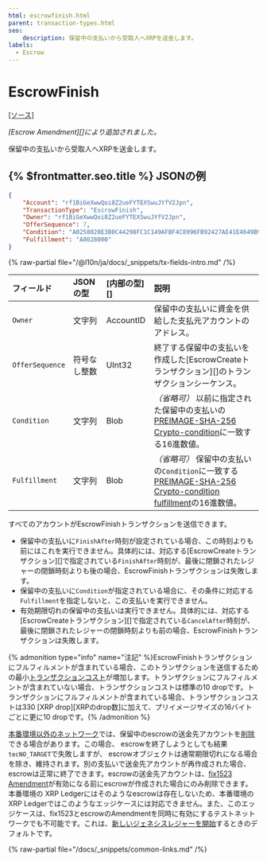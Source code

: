 ```yaml
---
html: escrowfinish.html
parent: transaction-types.html
seo:
    description: 保留中の支払いから受取人へXRPを送金します。
labels:
  - Escrow
---
```

# EscrowFinish

[[ソース]](https://github.com/XRPLF/rippled/blob/master/src/xrpld/app/tx/detail/Escrow.cpp "Source")

_[Escrow Amendment][]により追加されました。_

保留中の支払いから受取人へXRPを送金します。

## {% $frontmatter.seo.title %} JSONの例

```json
{
    "Account": "rf1BiGeXwwQoi8Z2ueFYTEXSwuJYfV2Jpn",
    "TransactionType": "EscrowFinish",
    "Owner": "rf1BiGeXwwQoi8Z2ueFYTEXSwuJYfV2Jpn",
    "OfferSequence": 7,
    "Condition": "A0258020E3B0C44298FC1C149AFBF4C8996FB92427AE41E4649B934CA495991B7852B855810100",
    "Fulfillment": "A0028000"
}
```

{% raw-partial file="/@l10n/ja/docs/_snippets/tx-fields-intro.md" /%}
<!--{# fix md highlighting_ #}-->


| フィールド       | JSONの型         | [内部の型][]       | 説明                |
|:----------------|:-----------------|:------------------|:--------------------|
| `Owner` | 文字列 | AccountID | 保留中の支払いに資金を供給した支払元アカウントのアドレス。 |
| `OfferSequence` | 符号なし整数 | UInt32 | 終了する保留中の支払いを作成した[EscrowCreateトランザクション][]のトランザクションシーケンス。 |
| `Condition` | 文字列 | Blob | _（省略可）_ 以前に指定された保留中の支払いの[PREIMAGE-SHA-256 Crypto-condition](https://tools.ietf.org/html/draft-thomas-crypto-conditions-02#section-8.1)に一致する16進数値。 |
| `Fulfillment` | 文字列 | Blob | _（省略可）_ 保留中の支払いの`Condition`に一致する[PREIMAGE-SHA-256 Crypto-condition fulfillment](https://tools.ietf.org/html/draft-thomas-crypto-conditions-02#section-8.1.4)の16進数値。 |

すべてのアカウントがEscrowFinishトランザクションを送信できます。

- 保留中の支払いに`FinishAfter`時刻が設定されている場合、この時刻よりも前にはこれを実行できません。具体的には、対応する[EscrowCreateトランザクション][]で指定されている`FinishAfter`時刻が、最後に閉鎖されたレジャーの閉鎖時刻よりも後の場合、EscrowFinishトランザクションは失敗します。
- 保留中の支払いに`Condition`が指定されている場合に、その条件に対応する`Fulfillment`を指定しないと、この支払いを実行できません。
- 有効期限切れの保留中の支払いは実行できません。具体的には、対応する[EscrowCreateトランザクション][]で指定されている`CancelAfter`時刻が、最後に閉鎖されたレジャーの閉鎖時刻よりも前の場合、EscrowFinishトランザクションは失敗します。

{% admonition type="info" name="注記" %}EscrowFinishトランザクションにフルフィルメントが含まれている場合、このトランザクションを送信するための最小[トランザクションコスト](../../../../concepts/transactions/transaction-cost.md)が増加します。トランザクションにフルフィルメントが含まれていない場合、トランザクションコストは標準の10 dropです。トランザクションにフルフィルメントが含まれている場合、トランザクションコストは330 [XRP drop][XRPのdrop数]に加えて、プリイメージサイズの16バイトごとに更に10 dropです。{% /admonition %}

[本番環境以外のネットワーク](../../../../concepts/networks-and-servers/parallel-networks.md)では、保留中のescrowの送金先アカウントを[削除](../../../../concepts/accounts/deleting-accounts.md)できる場合があります。この場合、 escrowを終了しようとしても結果`tecNO_TARGET`で失敗しますが、 escrowオブジェクトは通常期限切れになる場合を除き、維持されます。別の支払いで送金先アカウントが再作成された場合、 escrowは正常に終了できます。escrowの送金先アカウントは、[fix1523 Amendment](/resources/known-amendments.md#fix1523)が有効になる前にescrowが作成された場合にのみ削除できます。本番環境の XRP Ledgerにはそのようなescrowは存在しないため、本番環境のXRP Ledgerではこのようなエッジケースには対応できません。また、このエッジケースは、fix1523とescrowのAmendmentを同時に有効にするテストネットワークでも不可能です。これは、[新しいジェネシスレジャーを開始](../../../../infrastructure/testing-and-auditing/start-a-new-genesis-ledger-in-stand-alone-mode.md)するときのデフォルトです。

{% raw-partial file="/docs/_snippets/common-links.md" /%}
